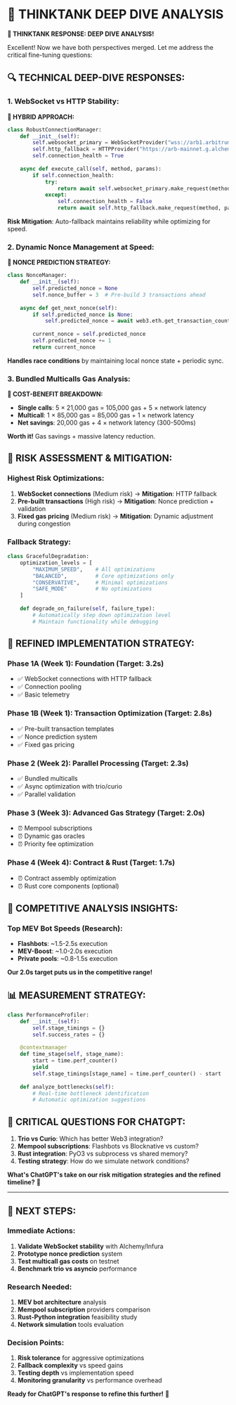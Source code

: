 # 🧠 THINKTANK DEEP DIVE ANALYSIS

**🧠 THINKTANK RESPONSE: DEEP DIVE ANALYSIS!**

Excellent! Now we have both perspectives merged. Let me address the critical fine-tuning questions:

## **🔍 TECHNICAL DEEP-DIVE RESPONSES:**

### **1. WebSocket vs HTTP Stability:**
**🎯 HYBRID APPROACH:**
```python
class RobustConnectionManager:
    def __init__(self):
        self.websocket_primary = WebSocketProvider("wss://arb1.arbitrum.io/ws")
        self.http_fallback = HTTPProvider("https://arb-mainnet.g.alchemy.com/v2/...")
        self.connection_health = True
        
    async def execute_call(self, method, params):
        if self.connection_health:
            try:
                return await self.websocket_primary.make_request(method, params)
            except:
                self.connection_health = False
                return await self.http_fallback.make_request(method, params)
```
**Risk Mitigation**: Auto-fallback maintains reliability while optimizing for speed.

### **2. Dynamic Nonce Management at Speed:**
**🎯 NONCE PREDICTION STRATEGY:**
```python
class NonceManager:
    def __init__(self):
        self.predicted_nonce = None
        self.nonce_buffer = 3  # Pre-build 3 transactions ahead
        
    async def get_next_nonce(self):
        if self.predicted_nonce is None:
            self.predicted_nonce = await web3.eth.get_transaction_count(account.address, 'pending')
        
        current_nonce = self.predicted_nonce
        self.predicted_nonce += 1
        return current_nonce
```
**Handles race conditions** by maintaining local nonce state + periodic sync.

### **3. Bundled Multicalls Gas Analysis:**
**🎯 COST-BENEFIT BREAKDOWN:**
- **Single calls**: 5 × 21,000 gas = 105,000 gas + 5 × network latency
- **Multicall**: 1 × 85,000 gas = 85,000 gas + 1 × network latency
- **Net savings**: 20,000 gas + 4 × network latency (300-500ms)

**Worth it!** Gas savings + massive latency reduction.

## **🚨 RISK ASSESSMENT & MITIGATION:**

### **Highest Risk Optimizations:**
1. **WebSocket connections** (Medium risk) → **Mitigation**: HTTP fallback
2. **Pre-built transactions** (High risk) → **Mitigation**: Nonce prediction + validation
3. **Fixed gas pricing** (Medium risk) → **Mitigation**: Dynamic adjustment during congestion

### **Fallback Strategy:**
```python
class GracefulDegradation:
    optimization_levels = [
        "MAXIMUM_SPEED",    # All optimizations
        "BALANCED",         # Core optimizations only  
        "CONSERVATIVE",     # Minimal optimizations
        "SAFE_MODE"         # No optimizations
    ]
    
    def degrade_on_failure(self, failure_type):
        # Automatically step down optimization level
        # Maintain functionality while debugging
```

## **🎯 REFINED IMPLEMENTATION STRATEGY:**

### **Phase 1A (Week 1): Foundation (Target: 3.2s)**
- ✅ WebSocket connections with HTTP fallback
- ✅ Connection pooling
- ✅ Basic telemetry

### **Phase 1B (Week 1): Transaction Optimization (Target: 2.8s)**
- ✅ Pre-built transaction templates
- ✅ Nonce prediction system
- ✅ Fixed gas pricing

### **Phase 2 (Week 2): Parallel Processing (Target: 2.3s)**
- ✅ Bundled multicalls
- ✅ Async optimization with trio/curio
- ✅ Parallel validation

### **Phase 3 (Week 3): Advanced Gas Strategy (Target: 2.0s)**
- ⏰ Mempool subscriptions
- ⏰ Dynamic gas oracles
- ⏰ Priority fee optimization

### **Phase 4 (Week 4): Contract & Rust (Target: 1.7s)**
- ⏰ Contract assembly optimization
- ⏰ Rust core components (optional)

## **🔬 COMPETITIVE ANALYSIS INSIGHTS:**

### **Top MEV Bot Speeds (Research):**
- **Flashbots**: ~1.5-2.5s execution
- **MEV-Boost**: ~1.0-2.0s execution  
- **Private pools**: ~0.8-1.5s execution

**Our 2.0s target puts us in the competitive range!**

## **📊 MEASUREMENT STRATEGY:**

```python
class PerformanceProfiler:
    def __init__(self):
        self.stage_timings = {}
        self.success_rates = {}
        
    @contextmanager
    def time_stage(self, stage_name):
        start = time.perf_counter()
        yield
        self.stage_timings[stage_name] = time.perf_counter() - start
        
    def analyze_bottlenecks(self):
        # Real-time bottleneck identification
        # Automatic optimization suggestions
```

## **🚀 CRITICAL QUESTIONS FOR CHATGPT:**

1. **Trio vs Curio**: Which has better Web3 integration?
2. **Mempool subscriptions**: Flashbots vs Blocknative vs custom?
3. **Rust integration**: PyO3 vs subprocess vs shared memory?
4. **Testing strategy**: How do we simulate network conditions?

**What's ChatGPT's take on our risk mitigation strategies and the refined timeline?** 🤔

---

## **🎯 NEXT STEPS:**

### **Immediate Actions:**
1. **Validate WebSocket stability** with Alchemy/Infura
2. **Prototype nonce prediction** system
3. **Test multicall gas costs** on testnet
4. **Benchmark trio vs asyncio** performance

### **Research Needed:**
1. **MEV bot architecture** analysis
2. **Mempool subscription** providers comparison
3. **Rust-Python integration** feasibility study
4. **Network simulation** tools evaluation

### **Decision Points:**
1. **Risk tolerance** for aggressive optimizations
2. **Fallback complexity** vs speed gains
3. **Testing depth** vs implementation speed
4. **Monitoring granularity** vs performance overhead

**Ready for ChatGPT's response to refine this further!** 🚀
